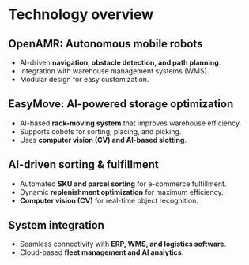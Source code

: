 # Technology overview

## OpenAMR: Autonomous mobile robots
- AI-driven **navigation, obstacle detection, and path planning**.
- Integration with warehouse management systems (WMS).
- Modular design for easy customization.

## EasyMove: AI-powered storage optimization
- AI-based **rack-moving system** that improves warehouse efficiency.
- Supports cobots for sorting, placing, and picking.
- Uses **computer vision (CV) and AI-based slotting**.

## AI-driven sorting & fulfillment
- Automated **SKU and parcel sorting** for e-commerce fulfillment.
- Dynamic **replenishment optimization** for maximum efficiency.
- **Computer vision (CV)** for real-time object recognition.

## System integration
- Seamless connectivity with **ERP, WMS, and logistics software**.
- Cloud-based **fleet management and AI analytics**.
